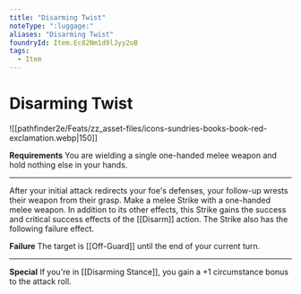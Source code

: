 ```yaml
---
title: "Disarming Twist"
noteType: ":luggage:"
aliases: "Disarming Twist"
foundryId: Item.Ec82Nm1d9lJyy2oB
tags:
  - Item
---
```


# Disarming Twist
![[pathfinder2e/Feats/zz_asset-files/icons-sundries-books-book-red-exclamation.webp|150]]

**Requirements** You are wielding a single one-handed melee weapon and hold nothing else in your hands.

* * *

After your initial attack redirects your foe's defenses, your follow-up wrests their weapon from their grasp. Make a melee Strike with a one-handed melee weapon. In addition to its other effects, this Strike gains the success and critical success effects of the [[Disarm]] action. The Strike also has the following failure effect.

**Failure** The target is [[Off-Guard]] until the end of your current turn.

* * *

**Special** If you're in [[Disarming Stance]], you gain a +1 circumstance bonus to the attack roll.
